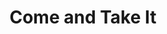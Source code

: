---
title:         "Come and Take It"
description:   "Come and Take It is a talk show about Texas, by Texans. Three friends born and raised in Texas share their views on the state's history, culture, and just what it means to be Texan."
url-thumbnail: "http://www.brainstaple.com/_themes/brainstaple2/img/artwork-01.png"
url-rss:       "http://www.brainstaple.com/comeandtakeit/feed"
url-web:       "http://www.brainstaple.com/"
url-itunes:    "https://itunes.apple.com/us/podcast/come-and-take-it/id705457810"
tags:          [history]
---